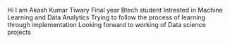 Hi I am Akash Kumar Tiwary
Final year Btech student
Intrested in Machine Learning and Data Analytics
Trying to follow the process of learning through implementation
Looking forward to working of Data science projects
